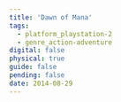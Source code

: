 ```yaml
---
title: 'Dawn of Mana'
tags:
  - platform_playstation-2
  - genre_action-adventure
digital: false
physical: true
guide: false
pending: false
date: 2014-08-29
---
```

